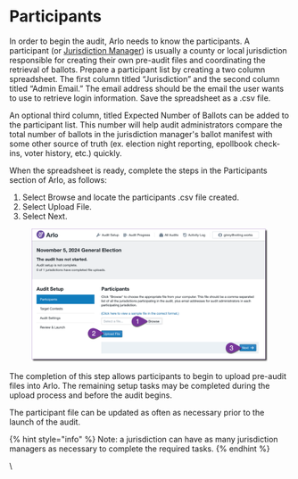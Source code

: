 # Participants

In order to begin the audit, Arlo needs to know the participants. A participant (or [Jurisdiction Manager](../../user-roles.md)) is usually a county or local jurisdiction responsible for creating their own pre-audit files and coordinating the retrieval of ballots. Prepare a participant list by creating a two column spreadsheet. The first column titled “Jurisdiction” and the second column titled “Admin Email.”  The email address should be the email the user wants to use to retrieve login information. Save the spreadsheet as a .csv file.&#x20;

An optional third column, titled Expected Number of Ballots can be added to the participant list. This number will help audit administrators compare the total number of ballots in the jurisdiction manager's ballot manifest with some other source of truth (ex. election night reporting, epollbook check-ins, voter history, etc.) quickly.

When the spreadsheet is ready, complete the steps in the Participants section of Arlo, as follows:

1. Select Browse and locate the participants .csv file created.
2. Select Upload File.
3. Select Next.

<figure><img src="../../.gitbook/assets/image (4).png" alt=""><figcaption></figcaption></figure>

The completion of this step allows participants to begin to upload pre-audit files into Arlo. The remaining setup tasks may be completed during the upload process and before the audit begins.

The participant file can be updated as often as necessary prior to the launch of the audit.

{% hint style="info" %}
Note: a jurisdiction can have as many jurisdiction managers as necessary to complete the required tasks.&#x20;
{% endhint %}

\
